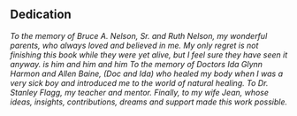 ## Dedication

*To the memory of Bruce A. Nelson, Sr. and Ruth Nelson, my wonderful parents, who always loved and believed in me. My only regret is not finishing this book while they were yet alive, but I feel sure they have seen it anyway. is him and him and him*
*To the memory of Doctors Ida Glynn Harmon and Allen Baine, (Doc and Ida) who healed my body when I was a very sick boy and introduced me to the world of natural healing.*
*To Dr. Stanley Flagg, my teacher and mentor.*
*Finally, to my wife Jean, whose ideas, insights, contributions, dreams and support made this work possible.*
